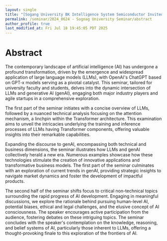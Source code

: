 ```yaml
---
layout: single
title: "[Sogang University BK Intelligence System Semiconductor Invited AI Seminar] LLM & genAI - Technology, Industry, and Some Important Questions"
permalink: /seminar/2024_0624 - Sognag University Seminar/abstract
author_profile: true
last_modified_at: Fri Jul 18 19:45:05 PDT 2025
---
```


# Abstract

The contemporary landscape of artificial intelligence (AI) has undergone a profound transformation, driven by the emergence and widespread application of large language models (LLMs), with OpenAI's ChatGPT based on GPT-x models serving as a pivotal catalyst. This seminar, tailored for university faculty and students, delves into the dynamic intersection of LLMs and generative AI (genAI), engaging both major industry players and agile startups in a comprehensive exploration.

The first part of the seminar initiates with a concise overview of LLMs, followed by a nuanced technical analysis focusing on the attention mechanism, a linchpin within the Transformer architecture. This examination aims to unveil the intricacies underlying the training and inference processes of LLMs having Transformer components, offering valuable insights into their remarkable capabilities.

Expanding the discourse to genAI, encompassing both technical and business dimensions, the seminar illustrates how LLMs and genAI collectively herald a new era. Numerous examples showcase how these technologies stimulate the creation of innovative applications and transformative business models. The first part of the seminar culminates with an exploration of current trends in genAI, providing strategic insights to navigate market dynamics and foster the development of impactful products.

The second half of the seminar shifts focus to critical non-technical topics surrounding the rapid progress of AI development. Engaging in meaningful discussions, we explore the rationale behind pursuing human-level AI, potential biases, ethical and legal challenges, and the elusive concept of AI consciousness. The speaker encourages active participation from the audience, fostering debates on these intriguing topics. The seminar concludes with the speaker's contemplation on the knowledge, reasoning, and belief systems of AI, particularly those inherent to LLMs, offering a thought-provoking finale to this exploration of the frontiers of AI.
